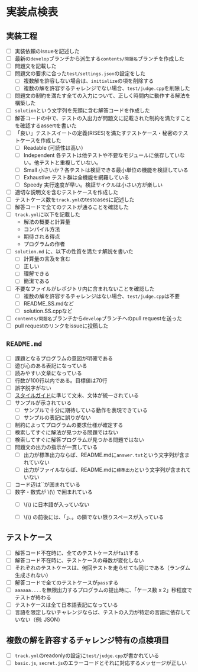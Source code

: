 # 実装点検表
## 実装工程
- [ ] 実装依頼のissueを記述した
- [ ] 最新の`develop`ブランチから派生する`contents/問題名`ブランチを作成した　
- [ ] 問題文を記載した
- [ ] 問題文の要求に合った`test/settings.json`の設定をした
  - [ ] 複数解を許容しない場合は、`initialize`の項を削除する
  - [ ] 複数の解を許容するチャレンジでない場合、`test/judge.cpp`を削除した
- [ ] 問題文の制約を満たす全ての入力について、正しく時間内に動作する解法を構築した
- [ ] `solution`という文字列を先頭に含む解答コードを作成した
- [ ] 解答コードの中で、テストの入出力が問題文に記載された制約を満たすことを確認するassertを書いた
- [ ] 「良い」テストスイートの定義(RISES)を満たすテストケース・秘密のテストケースを作成した
  - [ ] Readable (可読性は高い）
  - [ ] Independent 各テストは他テストや不要なモジュールに依存していない。他テストと重複していない。
  - [ ] Small 小さいか？各テストは検証できる最小単位の機能を検証している
  - [ ] Exhaustive テスト群は全機能を網羅している
  - [ ] Speedy 実行速度が早い。検証サイクルは小さい方が楽しい
- [ ] 適切な説明文を含むテストケースを作成した
- [ ] テストケース数を`track.yml`のtestcasesに記述した
- [ ] 解答コードで全てのテストが通ることを確認した
- [ ] `track.yml`に以下を記載した
  - 解法の概要と計算量
  - コンパイル方法
  - 期待される得点
  - プログラムの作者
- [ ] `solution.md` に、以下の性質を満たす解説を書いた
  - [ ] 計算量の言及を含む
  - [ ] 正しい
  - [ ] 理解できる
  - [ ] 簡潔である
- [ ] 不要なファイルがレポジトリ内に含まれないことを確認した
  - [ ] 複数の解を許容するチャレンジはない場合、`test/judge.cpp`は不要
  - [ ] README_SS.mdなど
  - [ ] solution.SS.cppなど
- [ ] `contents/問題名`ブランチから`develop`ブランチへのpull requestを送った
- [ ] pull requestのリンクをissueに投稿した

## `README.md`
- [ ] 課題となるプログラムの意図が明確である
- [ ] 遊び心のある表記になっている
- [ ] 読みやすい文章になっている
- [ ] 行数が100行以内である。目標値は70行
- [ ] 誤字脱字がない
- [ ] [スタイルガイド](../../STYLE_GUIDE.md)に準じて文末、文体が統一されている
- [ ] サンプルが示されている  
  - [ ] サンプルで十分に期待している動作を表現できている
  - [ ] サンプルの表記に誤りがない
- [ ] 制約によってプログラムの要求仕様が確定する
- [ ] 検索してすぐに解法が見つかる問題ではない
- [ ] 検索してすぐに解答プログラムが見つかる問題ではない
- [ ] 問題文の出力の指示が一貫している
  - [ ] 出力が標準出力ならば、README.mdに`answer.txt`という文字列が含まれていない
  - [ ] 出力がファイルならば、README.mdに`標準出力`という文字列が含まれていない
- [ ] コード辺は``が囲まれている
- [ ] 数字・数式が \\(\\) で囲まれている
  - [ ] \\(\\) に日本語が入っていない
  - [ ] \\(\\) の前後には、「」、。の隣でない限りスペースが入っている


## テストケース
- [ ] 解答コード不在時に、全てのテストケースが`fail`する
- [ ] 解答コード不在時に、テストケースの母数が変化しない
- [ ] それぞれのテストケースは、何回テストを走らせても同じである（ランダム生成されない）
- [ ] 解答コードで全てのテストケースが`pass`する
- [ ] `aaaaaa....`を無限出力するプログラムの提出時に、「ケース数 x 2」秒程度でテストが終わる
- [ ] テストケースは全て日本語表記になっている
- [ ] 言語を限定しないチャレンジならば、テストの入力が特定の言語に依存していない（例: JSON）

## 複数の解を許容するチャレンジ特有の点検項目
- [ ] `track.yml`のreadonlyの設定に`test/judge.cpp`が書かれている
- [ ] `basic.js`, `secret.js`のエラーコードとそれに対応するメッセージが正しい
